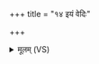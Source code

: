 +++
title = "१४ इयं वेदिः"

+++
<details><summary>मूलम् (VS)</summary>

इ॒यं वेदिः॒ परो॒ अन्तः॑ पृथि॒व्या अ॒यं सोमो॒ वृष्णो॒ अश्व॑स्य॒ रेतः॑। अ॒यं य॒ज्ञो विश्व॑स्य॒ भुव॑नस्य॒ नाभि॑र्ब्र॒ह्मायं वा॒चः प॑र॒मं व्यो᳡म ॥
</details>